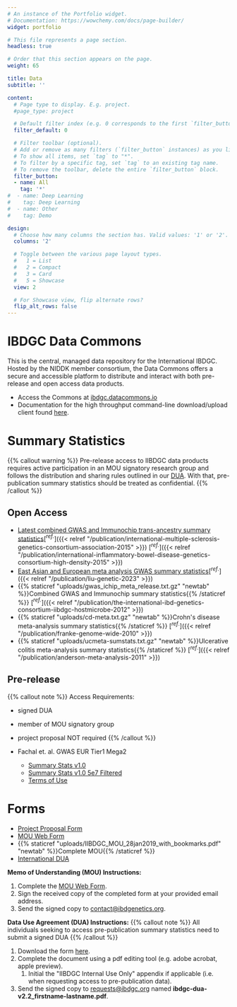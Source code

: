 ```yaml
---
# An instance of the Portfolio widget.
# Documentation: https://wowchemy.com/docs/page-builder/
widget: portfolio

# This file represents a page section.
headless: true

# Order that this section appears on the page.
weight: 65

title: Data
subtitle: ''

content:
  # Page type to display. E.g. project.
  #page_type: project

  # Default filter index (e.g. 0 corresponds to the first `filter_button` instance below).
  filter_default: 0

  # Filter toolbar (optional).
  # Add or remove as many filters (`filter_button` instances) as you like.
  # To show all items, set `tag` to "*".
  # To filter by a specific tag, set `tag` to an existing tag name.
  # To remove the toolbar, delete the entire `filter_button` block.
  filter_button:
  - name: All
    tag: '*'
#  - name: Deep Learning
#    tag: Deep Learning
#  - name: Other
#    tag: Demo

design:
  # Choose how many columns the section has. Valid values: '1' or '2'.
  columns: '2'

  # Toggle between the various page layout types.
  #   1 = List
  #   2 = Compact
  #   3 = Card
  #   5 = Showcase
  view: 2

  # For Showcase view, flip alternate rows?
  flip_alt_rows: false
---
```


# IBDGC Data Commons
This is the central, managed data repository for the International IBDGC. Hosted by the NIDDK member consortium, the Data Commons offers a secure and accessible platform to distribute and interact with both pre-release and open access data products.

- Access the Commons at [ibdgc.datacommons.io](ibdgc.datacommons.io)
- Documentation for the high throughput command-line download/upload client found [here](https://gen3.org/resources/user/cdis-client/).

# Summary Statistics
{{% callout warning %}}
Pre-release access to IIBDGC data products requires active participation in an MOU signatory research group and follows the distribution and sharing rules outlined in our [DUA](https://drive.google.com/file/d/10ZSvrUP2QKWwOv1XpeGk9AI9cn9dVbn2/view?usp=sharing). With that, pre-publication summary statistics should be treated as confidential.
{{% /callout %}}

## Open Access
- [Latest combined GWAS and Immunochip trans-ancestry summary statistics](https://www.dropbox.com/s/ttuc6s7tv26voq3/iibdgc-trans-ancestry-filtered-summary-stats.tgz?dl=0)[$^{ref.}$]({{< relref "/publication/international-multiple-sclerosis-genetics-consortium-association-2015" >}}) [$^{ref.}$]({{< relref "/publication/international-inflammatory-bowel-disease-genetics-consortium-high-density-2015" >}})
- [East Asian and European meta analysis GWAS summary statistics](https://www.dropbox.com/s/gxe0pishq7assla/liu-2022-east-asian-gwas.tar.gz?dl=0)[$^{ref.}$]({{< relref "/publication/liu-genetic-2023" >}})
- {{% staticref "uploads/gwas_ichip_meta_release.txt.gz" "newtab" %}}Combined GWAS and Immunochip summary statistics{{% /staticref %}} [$^{ref.}$]({{< relref "/publication/the-international-ibd-genetics-consortium-iibdgc-hostmicrobe-2012" >}})
- {{% staticref "uploads/cd-meta.txt.gz" "newtab" %}}Crohn's disease meta-analysis summary statistics{{% /staticref %}} [$^{ref.}$]({{< relref "/publication/franke-genome-wide-2010" >}})
- {{% staticref "uploads/ucmeta-sumstats.txt.gz" "newtab" %}}Ulcerative colitis meta-analysis summary statistics{{% /staticref %}} [$^{ref.}$]({{< relref "/publication/anderson-meta-analysis-2011" >}})

## Pre-release
{{% callout note %}}
Access Requirements:

- signed DUA
- member of MOU signatory group
- project proposal NOT required
{{% /callout %}}

- Fachal et. al. GWAS EUR Tier1 Mega2
    - [Summary Stats v1.0](https://ibdgc.datacommons.io/files/dg.EA80/582b6011-3337-476f-b645-0c68f86568ed)
    - [Summary Stats v1.0 5e7 Filtered](https://ibdgc.datacommons.io/files/dg.EA80/4a144666-20c7-4895-b67a-548ca1c12d28)
    - [Terms of Use](https://ibdgc.datacommons.io/files/dg.EA80/eba5eea4-b830-4e0b-98cd-71dd475f16d6)

# Forms
- [Project Proposal Form](https://forms.gle/4oLAJ8Q5bf31p3Eh9)
- [MOU Web Form](https://forms.gle/aMJQ6bou9cwZGiGy5)
- {{% staticref "uploads/IIBDGC_MOU_28jan2019_with_bookmarks.pdf" "newtab" %}}Complete MOU{{% /staticref %}}
- [International DUA](https://drive.google.com/file/d/10ZSvrUP2QKWwOv1XpeGk9AI9cn9dVbn2/view?usp=sharing)

**Memo of Understanding (MOU) Instructions:**

1. Complete the [MOU Web Form](https://forms.gle/aMJQ6bou9cwZGiGy5).
1. Sign the received copy of the completed form at your provided email address.
1. Send the signed copy to contact@ibdgenetics.org.

**Data Use Agreement (DUA) Instructions:**
{{% callout note %}}
All individuals seeking to access pre-publication summary statistics need to submit a signed DUA
{{% /callout %}}

1. Download the form [here](https://drive.google.com/file/d/10ZSvrUP2QKWwOv1XpeGk9AI9cn9dVbn2/view?usp=sharing).
1. Complete the document using a pdf editing tool (e.g. adobe acrobat, apple preview).
    1. Initial the "IIBDGC Internal Use Only" appendix if applicable (i.e. when requesting access to pre-publication data).
1. Send the signed copy to requests@ibdgc.org named **ibdgc-dua-v2.2_firstname-lastname.pdf**.

